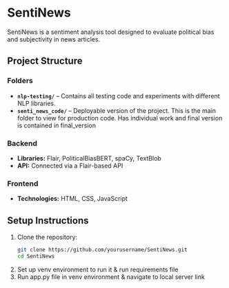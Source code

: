 # SentiNews  

SentiNews is a sentiment analysis tool designed to evaluate political bias and subjectivity in news articles.  

## Project Structure  

### **Folders**  
- **`nlp-testing/`** – Contains all testing code and experiments with different NLP libraries.
- **`senti_news_code/`** – Deployable version of the project. This is the main folder to view for production code. Has individual work and final version is contained in final_version

### **Backend**  
- **Libraries:** Flair, PoliticalBiasBERT, spaCy, TextBlob  
- **API:** Connected via a Flair-based API  

### **Frontend**  
- **Technologies:** HTML, CSS, JavaScript  

## Setup Instructions  

1. Clone the repository:  
   ```bash
   git clone https://github.com/yourusername/SentiNews.git
   cd SentiNews
3. Set up venv environment to run it & run requirements file
4. Run app.py file in venv environment & navigate to local server link
